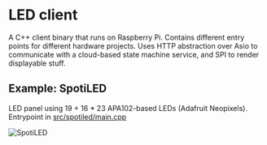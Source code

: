 # LED client

A C++ client binary that runs on Raspberry Pi. Contains different entry points for different hardware projects. Uses HTTP abstraction over Asio to communicate with a cloud-based state machine service, and SPI to render displayable stuff.

## Example: SpotiLED

LED panel using 19 + 16 * 23 APA102-based LEDs (Adafruit Neopixels). Entrypoint in [src/spotiled/main.cpp](./src/spotiled/main.cpp)

![SpotiLED](./docs/spotiled_anim.gif)